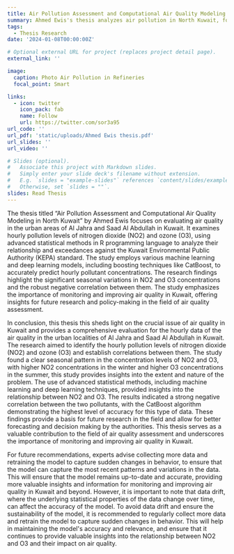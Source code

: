 ```yaml
---
title: Air Pollution Assessment and Computational Air Quality Modeling in North Kuwait
summary: Ahmed Ewis's thesis analyzes air pollution in North Kuwait, focusing on NO2 and O3 levels. Using statistical and machine learning methods, it assesses pollution patterns and offers insights for air quality improvement.
tags:
  - Thesis Research
date: '2024-01-08T00:00:00Z'

# Optional external URL for project (replaces project detail page).
external_link: ''

image:
  caption: Photo Air Pollution in Refineries
  focal_point: Smart

links:
  - icon: twitter
    icon_pack: fab
    name: Follow
    url: https://twitter.com/sor3a95
url_code: ''
url_pdf: 'static/uploads/Ahmed Ewis thesis.pdf'
url_slides: ''
url_video: ''

# Slides (optional).
#   Associate this project with Markdown slides.
#   Simply enter your slide deck's filename without extension.
#   E.g. `slides = "example-slides"` references `content/slides/example-slides.md`.
#   Otherwise, set `slides = ""`.
slides: Read Thesis
---
```


The thesis titled “Air Pollution Assessment and Computational Air Quality Modeling in North Kuwait” by Ahmed Ewis focuses on evaluating air quality in the urban areas of Al Jahra and Saad Al Abdullah in Kuwait. It examines hourly pollution levels of nitrogen dioxide (NO2) and ozone (O3), using advanced statistical methods in R programming language to analyze their relationship and exceedances against the Kuwait Environmental Public Authority (KEPA) standard. The study employs various machine learning and deep learning models, including boosting techniques like CatBoost, to accurately predict hourly pollutant concentrations. The research findings highlight the significant seasonal variations in NO2 and O3 concentrations and the robust negative correlation between them. The study emphasizes the importance of monitoring and improving air quality in Kuwait, offering insights for future research and policy-making in the field of air quality assessment.

In conclusion, this thesis this sheds light on the crucial issue of air quality in Kuwait and provides a comprehensive evaluation for the hourly data of the air quality in the urban localities of Al Jahra and Saad Al Abdullah in Kuwait. The research aimed to identify the hourly pollution levels of nitrogen dioxide (NO2) and ozone (O3) and establish correlations between them. The study found a clear seasonal pattern in the concentration levels of NO2 and O3, with higher NO2 concentrations in the winter and higher O3 concentrations in the summer, this study provides insights into the extent and nature of the problem. The use of advanced statistical methods, including machine learning and deep learning techniques, provided insights into the relationship between NO2 and O3. The results indicated a strong negative correlation between the two pollutants, with the CatBoost algorithm demonstrating the highest level of accuracy for this type of data. These findings provide a basis for future research in the field and allow for better forecasting and decision making by the authorities. This thesis serves as a valuable contribution to the field of air quality assessment and underscores the importance of monitoring and improving air quality in Kuwait.

For future recommendations, experts advise collecting more data and retraining the model to capture sudden changes in behavior, to ensure that the model can capture the most recent patterns and variations in the data. This will ensure that the model remains up-to-date and accurate, providing more valuable insights and information for monitoring and improving air quality in Kuwait and beyond. However, it is important to note that data drift, where the underlying statistical properties of the data change over time, can affect the accuracy of the model. To avoid data drift and ensure the sustainability of the model, it is recommended to regularly collect more data and retrain the model to capture sudden changes in behavior. This will help in maintaining the model's accuracy and relevance, and ensure that it continues to provide valuable insights into the relationship between NO2 and O3 and their impact on air quality.